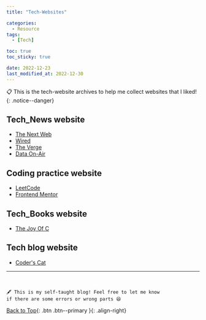 ```yaml
---
title: "Tech-Websites"

categories:
  - Resource
tags:
  - [Tech]

toc: true
toc_sticky: true

date: 2022-12-23
last_modified_at: 2022-12-30
---
```


📋 This is the tech-website archives to help me collect websites that I liked!
{: .notice--danger}

## Tech_News website

- [The Next Web](https://thenextweb.com/)
- [Wired](https://www.wired.com/)
- [The Verge](https://www.theverge.com/tech)
- [Data On-Air](https://dataonair.or.kr/)

## Coding practice website

- [LeetCode](https://leetcode.com/)
- [Frontend Mentor](https://www.frontendmentor.io/)

## Tech_Books website

- [The Joy Of C](http://nlp.kookmin.ac.kr/sskang/JOC/contents.html)

## Tech blog website

- [Coder's Cat](https://coderscat.com/)

---

<br>

    🖋️ This is my self-taught blog! Feel free to let me know
    if there are some errors or wrong parts 😆

[Back to Top](#){: .btn .btn--primary }{: .align-right}
